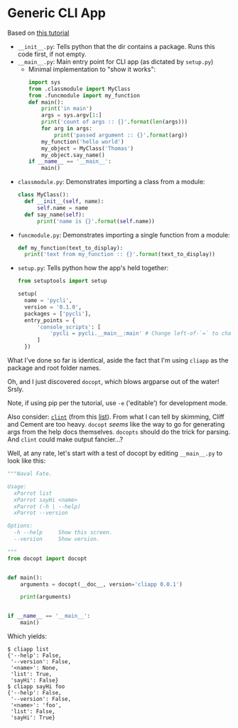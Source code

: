 # Generic CLI App

Based on [this tutorial](https://medium.com/@trstringer/the-easy-and-nice-way-to-do-cli-apps-in-python-5d9964dc950d)

- `__init__.py`: Tells python that the dir contains a package. Runs this code first, if not empty.
- `__main__.py`: Main entry point for CLI app (as dictated by `setup.py`)
  - Minimal implementation to "show it works":
    ```python
    import sys
    from .classmodule import MyClass
    from .funcmodule import my_function
    def main():
        print('in main')
        args = sys.argv[1:]
        print('count of args :: {}'.format(len(args)))
        for arg in args:
            print('passed argument :: {}'.format(arg))
        my_function('hello world')
        my_object = MyClass('Thomas')
        my_object.say_name()
    if __name__ == '__main__':
        main()
    ```
- `classmodule.py`: Demonstrates importing a class from a module:
  ```python
  class MyClass():
    def __init__(self, name):
        self.name = name
    def say_name(self):
        print('name is {}'.format(self.name))
  ```
- `funcmodule.py`: Demonstrates importing a single function from a module:
  ```python
  def my_function(text_to_display):
    print('text from my_function :: {}'.format(text_to_display))
  ```
- `setup.py`: Tells python how the app's held together:
  ```python
  from setuptools import setup

  setup(
    name = 'pycli',
    version = '0.1.0',
    packages = ['pycli'],
    entry_points = {
        'console_scripts': [
            'pycli = pycli.__main__:main' # Change left-of-`=` to change the entry_point name
        ]
    })
  ```

What I've done so far is identical, aside the fact that I'm using `cliapp` as the package and root folder names. 

Oh, and I just discovered `docopt`, which blows argparse out of the water! Srsly.

Note, if using pip per the tutorial, use `-e` ('editable') for development mode.

Also consider: [`clint`](https://pypi.python.org/pypi/clint/) (from this [list](http://docs.python-guide.org/en/latest/scenarios/cli/)). From what I can tell by skimming, Cliff and Cement are too heavy. `docopt` _seems_ like the way to go for generating args from the help docs themselves. `docopts` should do the trick for parsing. And `clint` could make output fancier…?

Well, at any rate, let's start with a test of docopt by editing `__main__.py` to look like this:

```python
"""Naval Fate.

Usage:
  xParrot list
  xParrot sayHi <name>
  xParrot (-h | --help)
  xParrot --version

Options:
  -h --help     Show this screen.
  --version     Show version.

"""
from docopt import docopt


def main():
    arguments = docopt(__doc__, version='cliapp 0.0.1')

    print(arguments)


if __name__ == '__main__':
    main()
```

Which yields:

```
$ cliapp list
{'--help': False,
 '--version': False,
 '<name>': None,
 'list': True,
 'sayHi': False}
$ cliapp sayHi foo
{'--help': False,
 '--version': False,
 '<name>': 'foo',
 'list': False,
 'sayHi': True}
```